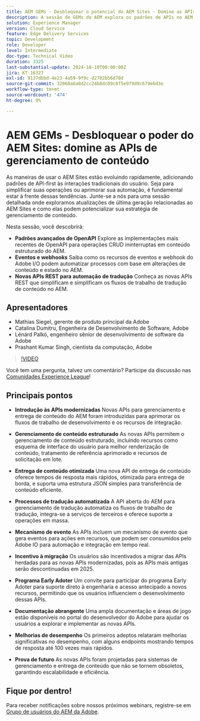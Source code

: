 ```yaml
---
title: AEM GEMs - Desbloquear o potencial do AEM Sites - Domine as APIs de gerenciamento de conteúdo
description: A sessão de GEMs do AEM explora os padrões de APIs no AEM Sites, abordando padrões avançados de OpenAPI, eventos e webhooks e novas APIs REST para automação de tradução, com insights de especialistas do Adobe.
solution: Experience Manager
version: Cloud Service
feature: Edge Delivery Services
topic: Development
role: Developer
level: Intermediate
doc-type: Technical Video
duration: 3325
last-substantial-update: 2024-10-10T00:00:00Z
jira: KT-16327
exl-id: 9137dbbd-4e23-4a59-9f9c-d2702b56d70d
source-git-commit: 32060a6a0d2cc24b8dc09c8f5e9f9d9c679e6d3e
workflow-type: tm+mt
source-wordcount: '474'
ht-degree: 0%

---
```


# AEM GEMs - Desbloquear o poder do AEM Sites: domine as APIs de gerenciamento de conteúdo

As maneiras de usar o AEM Sites estão evoluindo rapidamente, adicionando padrões de API-first às interações tradicionais do usuário. Seja para simplificar suas operações ou aprimorar sua automação, é fundamental estar à frente dessas tendências. Junte-se a nós para uma sessão detalhada onde exploramos atualizações de última geração relacionadas ao AEM Sites e como elas podem potencializar sua estratégia de gerenciamento de conteúdo.

Nesta sessão, você descobrirá:

* **Padrões avançados de OpenAPI** Explore as implementações mais recentes de OpenAPI para operações CRUD ininterruptas em conteúdo estruturado do AEM.
* **Eventos e webhooks** Saiba como os recursos de eventos e webhook do Adobe I/O podem automatizar processos com base em alterações de conteúdo e estado no AEM.
* **Novas APIs REST para automação de tradução** Conheça as novas APIs REST que simplificam e simplificam os fluxos de trabalho de tradução de conteúdo no AEM.

## Apresentadores

* Mathias Siegel, gerente de produto principal da Adobe
* Catalina Dumitru, Engenheira de Desenvolvimento de Software, Adobe
* Lénárd Palkó, engenheiro sênior de desenvolvimento de software da Adobe
* Prashant Kumar Singh, cientista da computação, Adobe

>[!VIDEO](https://video.tv.adobe.com/v/3435036/?learn=on)

Você tem uma pergunta, talvez um comentário?  Participe da discussão nas [Comunidades Experience League](https://adobe.ly/4e34grR)!

## Principais pontos

* **Introdução às APIs modernizadas** Novas APIs para gerenciamento e entrega de conteúdo do AEM foram introduzidas para aprimorar os fluxos de trabalho de desenvolvimento e os recursos de integração.

* **Gerenciamento de conteúdo estruturado** As novas APIs permitem o gerenciamento de conteúdo estruturado, incluindo recursos como esquema de interface do usuário para melhor renderização de conteúdo, tratamento de referência aprimorado e recursos de solicitação em lote.

* **Entrega de conteúdo otimizada** Uma nova API de entrega de conteúdo oferece tempos de resposta mais rápidos, otimizada para entrega de borda, e suporta uma estrutura JSON simples para transferência de conteúdo eficiente.

* **Processos de tradução automatizada** A API aberta do AEM para gerenciamento de tradução automatiza os fluxos de trabalho de tradução, integra-se a serviços de terceiros e oferece suporte a operações em massa.

* **Mecanismo de evento** As APIs incluem um mecanismo de evento que gera eventos para ações em recursos, que podem ser consumidos pelo Adobe IO para automação e integração em tempo real.

* **Incentivo à migração** Os usuários são incentivados a migrar das APIs herdadas para as novas APIs modernizadas, pois as APIs mais antigas serão descontinuadas em 2025.

* **Programa Early Adoter** Um convite para participar do programa Early Adoter para suporte direto à engenharia e acesso antecipado a novos recursos, permitindo que os usuários influenciem o desenvolvimento dessas APIs.

* **Documentação abrangente** Uma ampla documentação e áreas de jogo estão disponíveis no portal do desenvolvedor do Adobe para ajudar os usuários a explorar e implementar as novas APIs.

* **Melhorias de desempenho** Os primeiros adeptos relataram melhorias significativas no desempenho, com alguns endpoints mostrando tempos de resposta até 100 vezes mais rápidos.

* **Prova de futuro** As novas APIs foram projetadas para sistemas de gerenciamento e entrega de conteúdo que não se tornem obsoletos, garantindo escalabilidade e eficiência.

## Fique por dentro!

Para receber notificações sobre nossos próximos webinars, registre-se em [Grupo de usuários do AEM da Adobe](https://aem-augs.adobe.com/).
